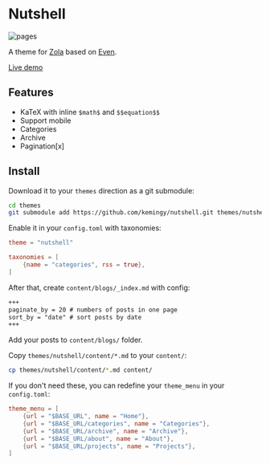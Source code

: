 # Nutshell

![pages](https://github.com/kemingy/nutshell/workflows/pages/badge.svg)

A theme for [Zola](https://www.getzola.org/) based on [Even](https://github.com/getzola/even).

[Live demo](https://kemingy.github.io/nutshell/)

## Features

* KaTeX with inline `$math$` and `$$equation$$`
* Support mobile
* Categories
* Archive
* Pagination[x]

## Install

Download it to your `themes` direction as a git submodule:

```sh
cd themes
git submodule add https://github.com/kemingy/nutshell.git themes/nutshell
```

Enable it in your `config.toml` with taxonomies:

```toml
theme = "nutshell"

taxonomies = [
    {name = "categories", rss = true},
]
```

After that, create `content/blogs/_index.md` with config:

```md
+++
paginate_by = 20 # numbers of posts in one page
sort_by = "date" # sort posts by date
+++
```

Add your posts to `content/blogs/` folder.

Copy `themes/nutshell/content/*.md` to your `content/`:

```sh
cp themes/nutshell/content/*.md content/
```

If you don't need these, you can redefine your `theme_menu` in your `config.toml`:

```toml
theme_menu = [
    {url = "$BASE_URL", name = "Home"},
    {url = "$BASE_URL/categories", name = "Categories"},
    {url = "$BASE_URL/archive", name = "Archive"},
    {url = "$BASE_URL/about", name = "About"},
    {url = "$BASE_URL/projects", name = "Projects"},
]
```
